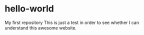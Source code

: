 # hello-world
My first repository
This is just a test in order to see whether I can understand this awesome website. 
